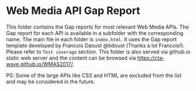 # Web Media API Gap Report

This folder contains the Gap reports for most relevant Web Media APIs. The Gap report for each API is available in a subfolder with the corresponding name. The main file in each folder is `index.html`. It uses the Gap report template developed by Francois Daoust @tidoust (Thanks a lot Francois!). Please refer to `Test coverage` section. This folder is also served via github.io static web server and the content can be browsed via https://cta-wave.github.io/WMAS2017/. 

PS: Some of the large APIs like CSS and HTML are excluded from the list and may be considered in the future. 
